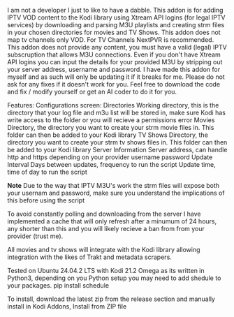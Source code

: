 I am not a developer I just to like to have a dabble. This addon is for adding IPTV VOD content to the Kodi library using Xtream API logins (for legal IPTV services) by downloading and parsing M3U playlists and creating strm files in your chosen directories for movies and TV Shows. This addon does not map tv channels only VOD. For TV Channels NextPVR is recommended. This addon does not provide any content, you must have a valid (legal) IPTV subscruption that allows M3U connections. Even if you don't have Xtream API logins you can input the details for your provided M3U by stripping out your server address, username and password. I have made this addon for myself and as such will only be updating it if it breaks for me. Please do not ask for any fixes if it doesn't work for you. Feel free to download the code and fix / modify yourself or get an AI coder to do it for you.

Features:
Configurations screen:
    Directories
        Working directory, this is the directory that your log file and m3u list will be stored in, make sure Kodi has write access to the folder or you will recieve a permissions error
        Movies Directory, the directory you want to create your strm movie files in. This folder can then be added to your Kodi library
        TV Shows Directory, the directory you want to create your strm tv shows files in. This folder can then be added to your Kodi library
    Server Information
        Server address, can handle http and https depending on your provider
        username
        password
    Update Interval
        Days between updates, frequency to run the script
        Update time, time of day to run the script

**Note**
Due to the way that IPTV M3U's work the strm files will expose both your usernam and password, make sure you understand the implications of this before using the script

To avoid constantly polling and downloading from the server I have implemented a cache that will only refresh after a minumum of 24 hours, any shorter than this and you will likely recieve a ban from from your provider (trust me).

All movies and tv shows will integrate with the Kodi library allowing integration with the likes of Trakt and metadata scrapers. 

Tested on Ubuntu 24.04.2 LTS with Kodi 21.2 Omega as its written in Python3, depending on you Python setup you may need to add shedule to your packages. pip install schedule

To install, download the latest zip from the release section and manually install in Kodi Addons, Install from ZIP file
